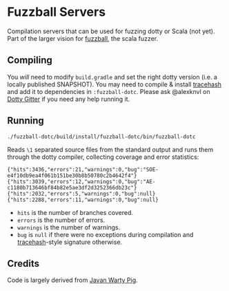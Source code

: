 # Fuzzball Servers

Compilation servers that can be used for fuzzing dotty or Scala
(not yet). Part of the larger vision for [fuzzball](https://github.com/alexknvl/fuzzball),
the scala fuzzer.

## Compiling
You *will* need to modify `build.gradle` and set the right dotty version (i.e. a locally published SNAPSHOT). You may need to compile & install [tracehash](https://github.com/alexknvl/tracehash) and add it to dependencies in `:fuzzball-dotc`. Please ask @alexknvl on [Dotty Gitter](https://gitter.im/lampepfl/dotty) if you need any help running it.

## Running
```
./fuzzball-dotc/build/install/fuzzball-dotc/bin/fuzzball-dotc
```

Reads `\1` separated source files from the standard output and runs them through the dotty compiler,
collecting coverage and error statistics:

```
{"hits":3436,"errors":21,"warnings":0,"bug":"SOE-e4f10db9ea4f061b151be30b8b50780c2b4642f4"}
{"hits":3039,"errors":12,"warnings":0,"bug":"AE-c1180b713646bf84b82e5ae3df2d3252366db23c"}
{"hits":2032,"errors":5,"warnings":0,"bug":null}
{"hits":2288,"errors":11,"warnings":0,"bug":null}
```

 * `hits` is the number of branches covered.
 * `errors` is the number of errors.
 * `warnings` is the number of warnings.
 * `bug` is `null` if there were no exceptions during compilation and
   [tracehash](https://github.com/alexknvl/tracehash)-style signature
   otherwise.
   
## Credits
Code is largely derived from [Javan Warty Pig](https://github.com/cretz/javan-warty-pig).

